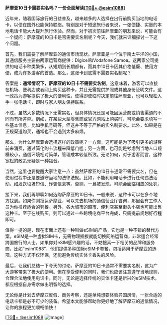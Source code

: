 **萨摩亚10日卡需要实名吗？一份全面解读[[TG💪+ @esim1088](https://t.me/s/esim1088)]**

近年来，随着国际旅行的日益普及，越来越多的人选择在出行前购买当地的电话卡，以便在国外也能保持联络。特别是对于短途旅行者来说，一张便捷、实惠的本地电话卡能大大提升旅行体验。然而，对于初次前往萨摩亚的朋友来说，可能会有一个疑问：萨摩亚的10日卡是否需要实名制呢？今天，我们就来详细探讨一下这个问题。

首先，我们需要了解萨摩亚的通信市场现状。萨摩亚是一个位于南太平洋的小国，其通信服务主要由两家运营商提供：Digicel和Vodafone Samoa。这两家公司提供的电话卡种类繁多，从短期到长期都有，而其中10日卡因其价格低廉、使用方便，成为许多游客的首选。那么，这张卡到底需不需要实名制呢？

答案是：**通常情况下，萨摩亚的10日卡不需要实名制**。这意味着，游客可以直接在机场、便利店或者网上购买这种卡，并且无需提供护照或其他身份证明文件。这一政策为游客提供了极大的便利性，使得即使临时决定前往萨摩亚，也可以轻松入手一张电话卡，即时与家人朋友保持联系。

不过，虽然大多数情况下无需实名，但具体情况还是可能因运营商或销售渠道的不同而有所差异。例如，在某些大型零售商或官方网站上购买时，可能会要求填写一些基本信息，比如手机号码等，但这并不等于严格的实名制要求。此外，如果是在正规渠道购买，通常也不会遇到太多麻烦。

那么，为什么萨摩亚会选择这样的政策呢？一方面，这可能是为了吸引更多的游客前来消费，通过简化购卡流程来降低门槛；另一方面，也可能是考虑到当地人口规模较小，通信环境相对简单，管理成本较低所致。无论如何，对于游客而言，这种宽松的政策无疑是一种福音。

当然，这里也要提醒大家注意一点：虽然萨摩亚的10日卡通常不需要实名，但在使用过程中还是要遵守当地的法律法规。比如，不能利用电话卡进行任何违法活动，如发送垃圾短信、诈骗信息等。否则，一旦被发现，可能会面临相应的处罚。

接下来，我们再聊聊如何选购萨摩亚的10日卡。一般来说，这种卡可以在多个地方找到。如果你刚抵达萨摩亚，可以先去机场的通信营业厅咨询，那里会有工作人员为你推荐适合的套餐。另外，各大城市的超市、便利店甚至街头小店也可能出售这种卡。至于在线购买，则可以通过一些跨境电商平台完成，只需提前规划好行程即可。

值得一提的是，现在市面上还有一种叫做eSIM的产品，它也是一种不错的替代方案。eSIM是一种虚拟SIM卡，无需物理插拔就能切换网络运营商，非常适合经常跨国旅行的人士。如果你对eSIM感兴趣的话，不妨搜索一下相关的品牌和服务商，比如“esim1088”，他们提供多种国际eSIM卡套餐，包括适用于萨摩亚的选项。这种方式不仅环保，还能避免传统实体卡丢失的风险。

最后，让我们总结一下今天的讨论。萨摩亚的10日卡通常不需要实名制，这为广大游客带来了极大的便利。但在享受便利的同时，我们也应该注意遵守当地规则，合理合法地使用电话卡。同时，无论是选择传统的实体卡还是新兴的eSIM技术，都应根据自身需求做出明智的选择。

无论你是计划去萨摩亚度假、商务考察，还是单纯想要体验异国风情，一张合适的电话卡都是必不可少的装备。希望本文能够帮助你更好地了解萨摩亚的通信情况，让你的旅程更加顺畅愉快！

[[TG💪+ @esim1088](https://t.me/s/esim1088) ![Image](https://i.postimg.cc/4NQfJmqS/Snipaste-2025-05-13-00-14-12.png)]